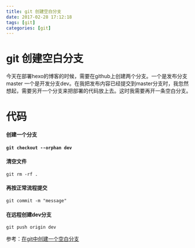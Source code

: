 ```yaml
---
title: git 创建空白分支
date: 2017-02-28 17:12:18
tags: [git]
categories: [git]
---
```


# git 创建空白分支

今天在部署hexo的博客的时候，需要在github上创建两个分支。一个是发布分支 master 一个是开发分支dev。在我把发布内容已经提交到master分支时，我忽然想起，需要另开一个分支来把部署的代码放上去。这时我需要再开一条空白分支。

# 代码

#### 创建一个分支

####  `git checkout --orphan dev`

#### 清空文件

`git rm -rf .`

#### 再按正常流程提交

`git commit -m "message"`

#### 在远程创建dev分支

`git push origin dev`

参考：[在git中创建一个空白分支](https://segmentfault.com/a/1190000004931751)





